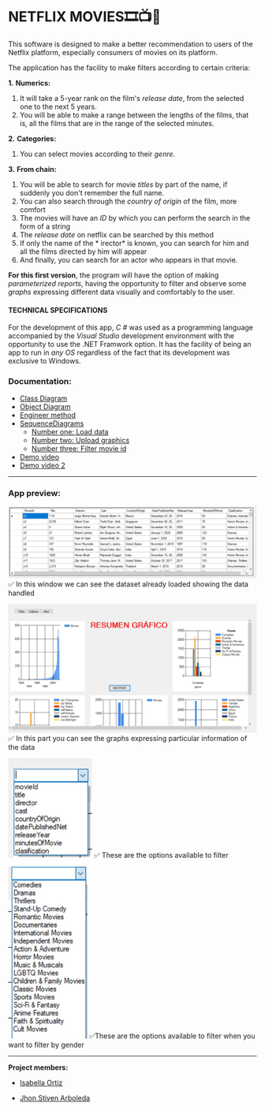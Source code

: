   # **NETFLIX MOVIES**🎞️📺🎥

This software is designed to make a better recommendation to users of the Netflix platform, especially consumers of movies on its platform.

The application has the facility to make filters according to certain criteria:

**1.** **Numerics:**

   1.  It will take a 5-year rank on the film's *release date*, from the selected one to the next 5 years.
   1.   You will be able to make a range between the lengths of the films, that is, all the films that are in the range of the selected minutes.
  
**2.** **Categories:**

  1.  You can select movies according to their *genre*.
  
**3.** **From chain:**

  1.   You will be able to search for movie *titles* by part of the name, if suddenly you don't remember the full name.
  2.  You can also search through the *country of origin* of the film, more comfort
  3. The movies will have an *ID* by which you can perform the search in the form of a string
  4.  The *release date* on netflix can be searched by this method
  5. If only the name of the * irector* is known, you can search for him and all the films directed by him will appear
  6. And finally, you can search for an actor who appears in that movie.



**For this first version**, the program will have the option of making *parameterized reports*, having the opportunity to filter and observe some *graphs* expressing different data visually and comfortably to the user.

#### TECHNICAL SPECIFICATIONS

For the development of this app, *C #* was used as a programming language accompanied by the *Visual Studio* development environment with the opportunity to use the .NET Framwork option.
It has the facility of being an app to run in *any OS* regardless of the fact that its development was exclusive to Windows.

### Documentation:

- [Class Diagram](https://github.com/StivenArboleda/NetflixMovies/blob/master/NetflixMovies/Doscumentation/Class%20Diagram.pdf "Class Diagram")
- [Object Diagram](https://github.com/StivenArboleda/NetflixMovies/blob/master/NetflixMovies/Doscumentation/Object%20Diagram.pdf " Object Diagram")
- [Engineer method](https://github.com/StivenArboleda/NetflixMovies/blob/master/NetflixMovies/Doscumentation/EngineeringMethod.pdf "Engineer method")
- [SequenceDiagrams](https://github.com/StivenArboleda/NetflixMovies/tree/master/NetflixMovies/Doscumentation/Sequence%20Diagrams "SequenceDiagrams")
  - [Number one:  Load data](https://github.com/StivenArboleda/NetflixMovies/blob/master/NetflixMovies/Doscumentation/Sequence%20Diagrams/SequenceOne.pdf "Number one:  load data")
  - [Number two: Upload graphics](https://github.com/StivenArboleda/NetflixMovies/blob/master/NetflixMovies/Doscumentation/Sequence%20Diagrams/SequenceTwo.pdf "Number two: upload graphics")
  - [Number three: Filter movie id](https://github.com/StivenArboleda/NetflixMovies/blob/master/NetflixMovies/Doscumentation/Sequence%20Diagrams/SequenceThree.pdf "Number three: Filter movie id")
- [Demo video](https://youtu.be/-J4dSvfLZvg "Demo video")
- [Demo video 2](https://youtu.be/SHWaZzKIO6E "Demo video 2")


------------

### App preview:

![Data Set](https://github.com/StivenArboleda/NetflixMovies/blob/master/NetflixMovies/Images/DataSet.jpeg "Data Set")
 ✅ In this window we can see the dataset already loaded showing the data handled

![Graphs](https://github.com/StivenArboleda/NetflixMovies/blob/master/NetflixMovies/Images/Graphs.jpeg "Graphs")
✅ In this part you can see the graphs expressing particular information of the data

![Options filter](https://github.com/StivenArboleda/NetflixMovies/blob/master/NetflixMovies/Images/Options%20filter.jpeg "Options filter")
✅ These are the options available to filter

![Filter by genre](https://github.com/StivenArboleda/NetflixMovies/blob/master/NetflixMovies/Images/Filter%20by%20genre.jpeg "Filter by genre")
✅These are the options available to filter when you want to filter by gender

------------


**Project members:**

- [Isabella Ortiz](https://github.com/isabellaortiz5 "Isabella Ortiz")

- [Jhon Stiven Arboleda](https://github.com/StivenArboleda "Jhon Stiven Arboleda")
